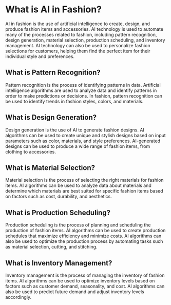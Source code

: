 # What is AI in Fashion?

AI in fashion is the use of artificial intelligence to create, design, and produce fashion items and accessories. AI technology is used to automate many of the processes related to fashion, including pattern recognition, design generation, material selection, production scheduling, and inventory management. AI technology can also be used to personalize fashion selections for customers, helping them find the perfect item for their individual style and preferences.

## What is Pattern Recognition?

Pattern recognition is the process of identifying patterns in data. Artificial intelligence algorithms are used to analyze data and identify patterns in order to make predictions or decisions. In fashion, pattern recognition can be used to identify trends in fashion styles, colors, and materials.

## What is Design Generation?

Design generation is the use of AI to generate fashion designs. AI algorithms can be used to create unique and stylish designs based on input parameters such as color, materials, and style preferences. AI-generated designs can be used to produce a wide range of fashion items, from clothing to accessories.

## What is Material Selection?

Material selection is the process of selecting the right materials for fashion items. AI algorithms can be used to analyze data about materials and determine which materials are best suited for specific fashion items based on factors such as cost, durability, and aesthetics.

## What is Production Scheduling?

Production scheduling is the process of planning and scheduling the production of fashion items. AI algorithms can be used to create production schedules that maximize efficiency and minimize costs. AI algorithms can also be used to optimize the production process by automating tasks such as material selection, cutting, and stitching.

## What is Inventory Management?

Inventory management is the process of managing the inventory of fashion items. AI algorithms can be used to optimize inventory levels based on factors such as customer demand, seasonality, and cost. AI algorithms can also be used to predict future demand and adjust inventory levels accordingly.
